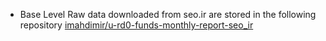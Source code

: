 * Base Level Raw data downloaded from seo.ir are stored in the following repository
  [imahdimir/u-rd0-funds-monthly-report-seo_ir](https://github.com/imahdimir/rd0-funds-monthly-report-seo_ir.git)
